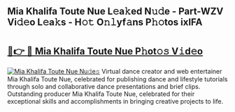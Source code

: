 ## Mia Khalifa Toute Nue L𝚎a𝚔ed N𝚞𝚍e - Part-WZV Vi𝚍𝚎o L𝚎a𝚔s - H𝚘𝚝 O𝚗𝚕yf𝚊ns P𝚑𝚘tos ixIFA

# <h2><a href="http://kfaznw.oniu.top/?m=Mia+Khalifa+Toute+Nue">🔗👉 🔴 Mia Khalifa Toute Nue P𝚑ot𝚘𝚜 V𝚒d𝚎o</a></h2>

[![Mia Khalifa Toute Nue Nu𝚍e𝚜](https://i.imgur.com/0qMVB7G.gif)](http://kfaznw.oniu.top/?m=Mia+Khalifa+Toute+Nue)
Virtual dance creator and web entertainer Mia Khalifa Toute Nue, celebrated for publishing dance and lifestyle tutorials through solo and collaborative dance presentations and brief clips. Outstanding producer Mia Khalifa Toute Nue, celebrated for their exceptional skills and accomplishments in bringing creative projects to life.  
